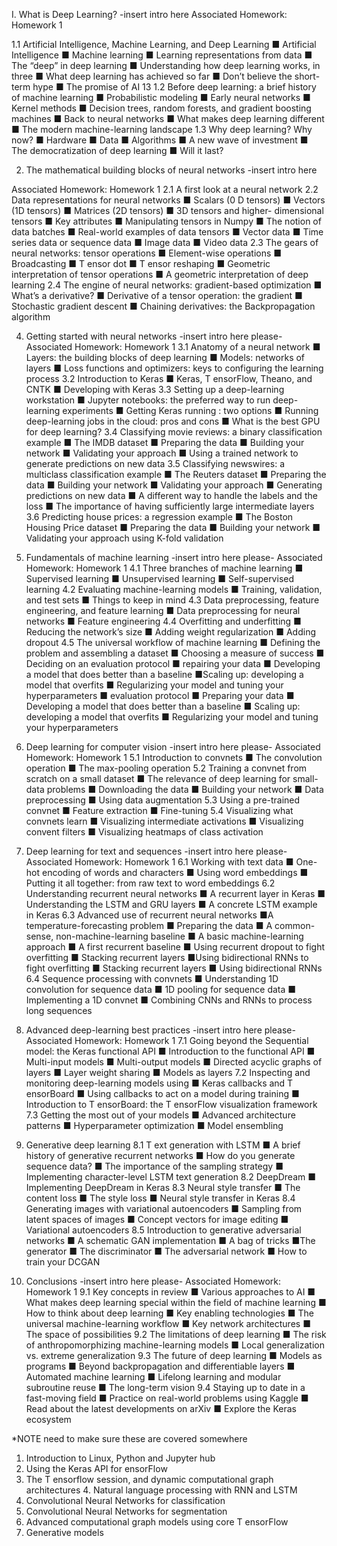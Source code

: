I. What is Deep Learning?
-insert intro here 
Associated Homework: Homework 1

1.1 Artificial Intelligence, Machine Learning, and Deep Learning
■ Artificial Intelligence
■ Machine learning
■ Learning representations from data
■ The “deep” in deep learning
■ Understanding how deep learning works, in three 
■ What deep learning has achieved so far
■ Don’t believe the short-term hype
■ The promise of AI 13
1.2 Before deep learning: a brief history of machine learning
■ Probabilistic modeling
■ Early neural networks
■ Kernel methods
■ Decision trees, random forests, and gradient boosting machines
■ Back to neural networks
■ What makes deep learning different
■ The modern machine-learning landscape
1.3 Why deep learning? Why now?
■ Hardware
■ Data
■ Algorithms
■ A new wave of investment
■ The democratization of deep learning
■ Will it last?


2. The mathematical building blocks of neural networks
-insert intro here

Associated Homework: Homework 1
2.1 A first look at a neural network
2.2 Data representations for neural networks
■ Scalars (0 D tensors)
■ Vectors (1D tensors)
■ Matrices (2D tensors)
■ 3D tensors and higher- dimensional tensors
■ Key attributes
■ Manipulating tensors in Numpy
■ The notion of data batches
■ Real-world examples of data tensors
■ Vector data
■ Time series data or sequence data
■ Image data
■ Video data
2.3 The gears of neural networks: tensor operations
■ Element-wise operations
■ Broadcasting
■ T ensor dot
■ T ensor reshaping
■ Geometric interpretation of tensor operations
■ A geometric interpretation of deep learning
2.4 The engine of neural networks: gradient-based optimization
■ What’s a derivative?
■ Derivative of a tensor operation: the gradient
■ Stochastic gradient descent
■ Chaining derivatives: the Backpropagation algorithm



4. Getting started with neural networks
-insert intro here please-
Associated Homework: Homework 1
3.1 Anatomy of a neural network
■ Layers: the building blocks of deep learning
■ Models: networks of layers
■ Loss functions and optimizers: keys to configuring the learning process
3.2 Introduction to Keras
■ Keras, T ensorFlow, Theano, and CNTK
■ Developing with Keras
3.3 Setting up a deep-learning workstation
■ Jupyter notebooks: the preferred way to run deep-learning experiments
■ Getting Keras running : two options
■ Running deep-learning jobs in the cloud: pros and cons
■ What is the best GPU for deep learning?
3.4 Classifying movie reviews: a binary classification example
■ The IMDB dataset
■ Preparing the data
■ Building your network
■ Validating your approach
■ Using a trained network to generate predictions on new data
3.5 Classifying newswires: a multiclass classification example
■ The Reuters dataset
■ Preparing the data
■ Building your network
■ Validating your approach
■ Generating predictions on new data
■ A different way to handle the labels and the loss
■ The importance of having sufficiently large intermediate layers
3.6 Predicting house prices: a regression example
■ The Boston Housing Price dataset
■ Preparing the data
■ Building your network
■ Validating your approach using K-fold validation



5. Fundamentals of machine learning
-insert intro here please-
Associated Homework: Homework 1
4.1 Three branches of machine learning
■ Supervised learning
■ Unsupervised learning
■ Self-supervised learning
4.2 Evaluating machine-learning models
■ Training, validation, and test sets
■ Things to keep in mind
4.3 Data preprocessing, feature engineering, and feature learning
■ Data preprocessing for neural networks
■ Feature engineering
4.4 Overfitting and underfitting
■ Reducing the network’s size
■ Adding weight regularization
■ Adding dropout
4.5 The universal workflow of machine learning
■ Defining the problem and assembling a dataset
■ Choosing a measure of success
■ Deciding on an evaluation protocol
■ repairing your data
■ Developing a model that does better than a baseline
■Scaling up: developing a model that overfits
■ Regularizing your model and tuning your hyperparameters
■ evaluation protocol
■ Preparing your data
■ Developing a model that does better than a baseline
■ Scaling up: developing a model that overfits
■ Regularizing your model and tuning your hyperparameters




6. Deep learning for computer vision
-insert intro here please-
Associated Homework: Homework 1
5.1 Introduction to convnets
■ The convolution operation
■ The max-pooling operation
5.2 Training a convnet from scratch on a small dataset
■ The relevance of deep learning for small-data problems
■ Downloading the data
■ Building your network
■ Data preprocessing
■ Using data augmentation
5.3 Using a pre-trained convnet
■ Feature extraction
■ Fine-tuning
5.4 Visualizing what convnets learn
■ Visualizing intermediate activations
■ Visualizing convent filters
■ Visualizing heatmaps of class activation


7. Deep learning for text and sequences
-insert intro here please-
Associated Homework: Homework 1
6.1 Working with text data
■ One-hot encoding of words and characters
■ Using word embeddings
■ Putting it all together: from raw text to word embeddings
6.2 Understanding recurrent neural networks
■ A recurrent layer in Keras
■ Understanding the LSTM and GRU layers
■ A concrete LSTM example in Keras
6.3 Advanced use of recurrent neural networks
■A temperature-forecasting problem
■ Preparing the data
■ A common-sense, non-machine-learning baseline
■ A basic machine-learning approach
■ A first recurrent baseline
■ Using recurrent dropout to fight overfitting
■ Stacking recurrent layers
■Using bidirectional RNNs to fight overfitting
■ Stacking recurrent layers
■ Using bidirectional RNNs
6.4 Sequence processing with convnets
■ Understanding 1D convolution for sequence data
■ 1D pooling for sequence data
■ Implementing a 1D convnet
■ Combining CNNs and RNNs to process long sequences

8. Advanced deep-learning best practices
-insert intro here please-
Associated Homework: Homework 1
7.1 Going beyond the Sequential model: the Keras functional API
■ Introduction to the functional API
■ Multi-input models
■ Multi-output models
■ Directed acyclic graphs of layers
■ Layer weight sharing
■ Models as layers
7.2 Inspecting and monitoring deep-learning models using
■ Keras callbacks and T ensorBoard
■ Using callbacks to act on a model during training
■ Introduction to T ensorBoard: the T ensorFlow visualization framework
7.3 Getting the most out of your models
■ Advanced architecture patterns
■ Hyperparameter optimization
■ Model ensembling
9. Generative deep learning
8.1 T ext generation with LSTM
■ A brief history of generative recurrent networks
■ How do you generate sequence data?
■ The importance of the sampling strategy
■ Implementing character-level LSTM text generation
8.2 DeepDream
■ Implementing DeepDream in Keras
8.3 Neural style transfer
■ The content loss
■ The style loss
■ Neural style transfer in Keras
8.4 Generating images with variational autoencoders
■ Sampling from latent spaces of images
■ Concept vectors for image editing
■ Variational autoencoders
8.5 Introduction to generative adversarial networks
■ A schematic GAN implementation
■ A bag of tricks
■The generator
■ The discriminator
■ The adversarial network
■ How to train your DCGAN




10. Conclusions
-insert intro here please-
Associated Homework: Homework 1
9.1 Key concepts in review
■ Various approaches to AI
■ What makes deep learning special within the field of machine learning
■ How to think about deep learning
■ Key enabling technologies
■ The universal machine-learning workflow
■ Key network architectures
■ The space of possibilities
9.2 The limitations of deep learning
■ The risk of anthropomorphizing machine-learning models
■ Local generalization vs. extreme generalization
9.3 The future of deep learning
■ Models as programs
■ Beyond backpropagation and differentiable layers
■ Automated machine learning
■ Lifelong learning and modular subroutine reuse
■ The long-term vision
9.4 Staying up to date in a fast-moving field
■ Practice on real-world problems using Kaggle
■ Read about the latest developments on arXiv
■ Explore the Keras ecosystem



*NOTE need to make sure these are covered somewhere
1. Introduction to Linux, Python and Jupyter hub
2. Using the Keras API for  ensorFlow
3. The T ensorflow session, and dynamic computational graph architectures 4. Natural language processing with
RNN and LSTM
5. Convolutional Neural Networks for classification
6. Convolutional Neural Networks for segmentation
7. Advanced computational graph models using core T ensorFlow
8. Generative models




